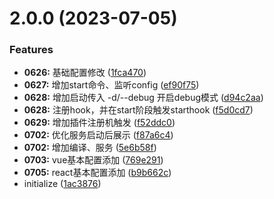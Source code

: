 # 2.0.0 (2023-07-05)


### Features

* **0626:** 基础配置修改 ([1fca470](https://github.com/chun1hao/chuncli/commit/1fca470dc64ec23ac74cbdddacae3b1524c8557a))
* **0627:** 增加start命令、监听config ([ef90f75](https://github.com/chun1hao/chuncli/commit/ef90f75d18df892ed6513fb3c258fec78a5cc265))
* **0628:** 增加启动传入 -d/--debug 开启debug模式 ([d94c2aa](https://github.com/chun1hao/chuncli/commit/d94c2aaf70d0ccd7be82f0d3f6626cefa5223994))
* **0628:** 注册hook，并在start阶段触发starthook ([f5d0cd7](https://github.com/chun1hao/chuncli/commit/f5d0cd73a4f2c2016c90388f5b168c832e34c655))
* **0629:** 增加插件注册机触发 ([f52ddc0](https://github.com/chun1hao/chuncli/commit/f52ddc0f42a18c04c1b44e36899db4c1b584739a))
* **0702:** 优化服务启动后展示 ([f87a6c4](https://github.com/chun1hao/chuncli/commit/f87a6c4ebd31d4c441bc696ab18e6bc359816af8))
* **0702:** 增加编译、服务 ([5e6b58f](https://github.com/chun1hao/chuncli/commit/5e6b58fea12075c39e051f5e0804ce4e99b8110c))
* **0703:** vue基本配置添加 ([769e291](https://github.com/chun1hao/chuncli/commit/769e2916c6db04c4ea4a5504eb4b3322ba455809))
* **0705:** react基本配置添加 ([b9b662c](https://github.com/chun1hao/chuncli/commit/b9b662c89d4627ac82be59467132d90eaec95cb8))
* initialize ([1ac3876](https://github.com/chun1hao/chuncli/commit/1ac387671ef0d9973e29717e98867125916242d5))




